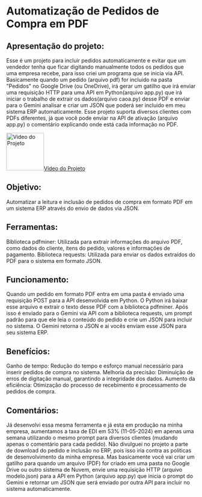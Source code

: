 # **Automatização de Pedidos de Compra em PDF**

## **Apresentação do projeto:**
Esse é um projeto para incluir pedidos automaticamente e evitar que um vendedor tenha que ficar digitando manualmente todos os pedidos que uma empresa recebe, para isso criei um programa que se inicia via API. Basicamente quando um pedido (arquivo pdf) for incluido na pasta "Pedidos" no Google Drive (ou OneDrive), irá gerar um gatilho que irá enviar uma requisição HTTP para uma API em Python(arquivo app.py) que irá iniciar o trabalho de extrair os dados(arquivo caoa.py) desse PDF e enviar para o Gemini analisar e criar um JSON que poderá ser incluido em meu sistema ERP automaticamente. Esse projeto suporta diversos clientes com PDFs diferentes, já que você pode enviar na API de ativação (arquivo app.py) o comentário explicando onde está cada informação no PDF. 

<a href="https://www.youtube.com/watch?v=QCeLLzZ6yNE"><img src="https://cdn-icons-png.flaticon.com/512/1384/1384060.png" alt="Video do Projeto" width="100" height="100" target="_blank">Vídeo do Projeto</a>


## **Objetivo:**

Automatizar a leitura e inclusão de pedidos de compra em formato PDF em um sistema ERP através do envio de dados via JSON.

## **Ferramentas:**

Biblioteca pdfminer: Utilizada para extrair informações do arquivo PDF, como dados do cliente, itens do pedido, valores e informações de pagamento.
Biblioteca requests: Utilizada para enviar os dados extraídos do PDF para o sistema em formato JSON.

## **Funcionamento:**

Quando um pedido em formato PDF entra em uma pasta é enviado uma requisição POST para a API desenvolvida em Python.
O Python irá baixar esse arquivo e extrair o texto desse PDF com a biblioteca pdfminer.
Após isso é enviado para o Gemini via API com a biblioteca requests, um prompt padrão para que ele leia o conteúdo do pedido e crie um JSON para incluir no sistema.
O Gemini retorna o JSON e ai vocês enviam esse JSON para seu sistema ERP.


## **Benefícios:**

Ganho de tempo: Redução do tempo e esforço manual necessário para inserir pedidos de compra no sistema.
Melhoria da precisão: Diminuição de erros de digitação manual, garantindo a integridade dos dados.
Aumento da eficiência: Otimização do processo de recebimento e processamento de pedidos de compra.

## **Comentários:**

Já desenvolvi essa mesma ferramenta e já esta em produção na minha empresa, aumentamos a taxa de EDI em 53% (11-05-2024) em apenas uma semana utilizando o mesmo prompt para diversos clientes (mudando apenas o comentário para cada pedido).
Não divulguei no projeto a parte de download do pedido e inclusão no ERP, pois isso iria contra as politicas de desenvolvimento da minha empresa. Mas basicamente você vai criar um gatilho para quando um arquivo (PDF) for criado em uma pasta no Google Drive ou outro sistema de Nuvem, envie uma requisição HTTP (arquivo modelo.json) para a API em Python (arquivo app.py) que inicia o prompt do Gemini e retornar um JSON que será enviado por outra API para incluir no sistema automaticamente.
